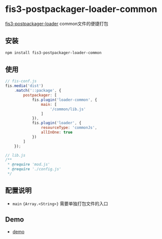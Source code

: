 # fis3-postpackager-loader-common

[fis3-postpackager-loader](https://github.com/fex-team/fis3-postpackager-loader) common文件的便捷打包

## 安装

```bash
npm install fis3-postpackager-loader-common
```

## 使用

```javascript
// fis-conf.js
fis.media('dist')
    .match('::package', {
        postpackager: [
            fis.plugin('loader-common', {
                main: [
                    '/common/lib.js'
                ]
            }),
            fis.plugin('loader', {
                resourceType: 'commonJs',
                allInOne: true
            })
        ]
    });

// lib.js
/**
 * @require 'mod.js'
 * @require './config.js'
 */
```

## 配置说明

* `main` `{Array.<String>}` 需要单独打包文件的入口

## Demo

- [demo](https://github.com/imweb/fis3-postpackager-loader-common/tree/master/demo)

